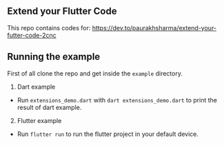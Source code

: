 ## Extend your Flutter Code

This repo contains codes for: https://dev.to/paurakhsharma/extend-your-futter-code-2cnc

## Running the example
First of all clone the repo and get inside the `example` directory.
1) Dart example
  - Run `extensions_demo.dart` with `dart extensions_demo.dart` to print the result of dart example.

2) Flutter example
  - Run `flutter run` to run the flutter project in your default device.
